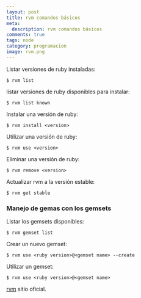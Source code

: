 ```yaml
---
layout: post
title: rvm comandos básicos
meta:
  description: rvm comandos básicos
comments: true
tags: node
category: programacion
image: rvm.png
---
```


Listar versiones de ruby instaladas:

`$ rvm list`

listar versiones de ruby disponibles para instalar:

`$ rvm list known`

Instalar una versión de ruby:

`$ rvm install <version>`

Utilizar una versión de ruby:

`$ rvm use <version>`

Eliminar una versión de ruby:

`$ rvm remove <version>`

Actualizar rvm a la versión estable:

`$ rvm get stable`

### Manejo de gemas con los gemsets

Listar los gemsets disponibles:

`$ rvm gemset list`

Crear un nuevo gemset:

`$ rvm use <ruby version>@<gemset name> --create`

Utilizar un gemset:

`$ rvm use <ruby version>@<gemset name>`

[rvm](https://rvm.io/) sitio oficial.
